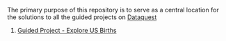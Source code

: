 The primary purpose of this repository is to serve as a central location for the solutions to all the guided projects on 
[Dataquest](https://www.dataquest.io/path/data-analyst)

1. [Guided Project - Explore US Births](https://github.com/sudeepnarkar/Dataquest/blob/master/Data%20Analyst%20Track/Guided%20Project%20-%20Explore%20US%20Births/ExploreUSBirths.ipynb)
